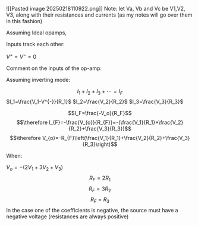 ![[Pasted image 20250218110922.png]]
Note: let Va, Vb and Vc be V1,V2, V3, along with their resistances and currents (as my notes will go over them in this fashion)



Assuming Ideal opamps, 

Inputs track each other:

$V^{+}=V^{-}=0$

Comment on the inputs of the op-amp:

Assuming inverting mode:

$$I_1+I_2+I_3+\cdots=I_{F}$$
$I_1=\frac{V_1-V^{-}}{R_1}$  $I_2=\frac{V_2}{R_2}$  $I_3=\frac{V_3}{R_3}$

$$I_F=\frac{-V_o}{R_F}$$
$$\therefore I_{F}=-\frac{V_{o}}{R_{F}}=-(\frac{V_1}{R_1}+\frac{V_2}{R_2}+\frac{V_3}{R_3})$$
$$\therefore V_{o}=-R_{F}\left(\frac{V_1}{R_1}+\frac{V_2}{R_2}+\frac{V_3}{R_3}\right)$$



When:

$V_{o}=-\left(2V_1+3V_2+V_3\right)$
$$R_{F}=2R_1$$
$$R_{F}=3R_2$$
$$R_{F}=R_3$$
In the case one of the coefficients is negative, the source must have a negative voltage (resistances are always positive)